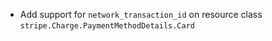 * Add support for `network_transaction_id` on resource class `stripe.Charge.PaymentMethodDetails.Card`